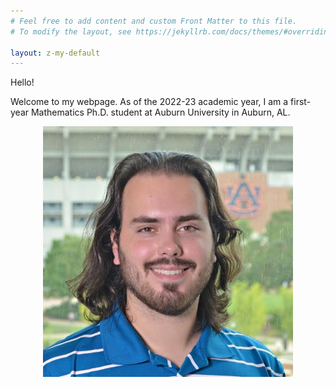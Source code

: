 ```yaml
---
# Feel free to add content and custom Front Matter to this file.
# To modify the layout, see https://jekyllrb.com/docs/themes/#overriding-theme-defaults

layout: z-my-default
---
```


Hello!

Welcome to my webpage. As of the 2022-23 academic year, I am a first-year Mathematics Ph.D. student at Auburn University in Auburn, AL.

<center><img src="assets/images/headshot-fall2022-square.jpg" width="400" height="auto" /></center>